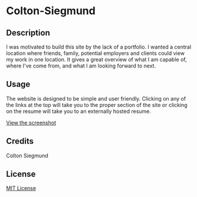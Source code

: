 # Colton-Siegmund

## Description

I was motivated to build this site by the lack of a portfolio. I wanted a central location where friends, family, potential employers and clients could view my work in one location. It gives a great overview of what I am capable of, where I've come from, and what I am looking forward to next.

## Usage

The website is designed to be simple and user friendly. Clicking on any of the links at the top will take you to the proper section of the site or clicking on the resume will take you to an externally hosted resume.

[View the screenshot](./assets/images/screencapture-file-Users-coltonsiegmund-bootcamp-Colton-Siegmund-index-html-2023-06-27-18_53_29.png)


## Credits

Colton Siegmund

## License

[MIT License](https://www.mit.edu/~amini/LICENSE.md)
